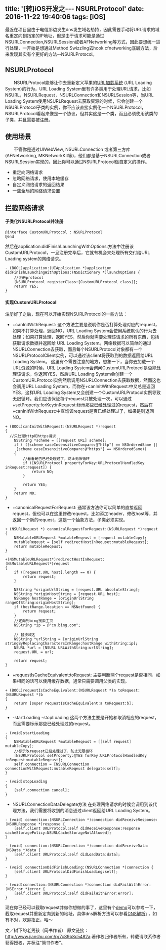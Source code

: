 title: '[转]iOS开发之--- NSURLProtocol'
date: 2016-11-22 19:40:06
tags: [iOS]
---

最近在项目里由于电信那边发生dns发生域名劫持，因此需要手动将URL请求的域名重定向到指定的IP地址，但是由于请求可能是通过NSURLConnection,NSURLSession或者AFNetworking等方式，因此要想统一进行处理，一开始是想通过Method Swizzling去hook cfnetworking底层方法，后来发现其实有个更好的方法--NSURLProtocol。

<!-- more -->

## NSURLProtocol

  NSURLProtocol能够让你去重新定义苹果的[URL加载系统](https://developer.apple.com/library/ios/documentation/Cocoa/Conceptual/URLLoadingSystem/URLLoadingSystem.html#//apple_ref/doc/uid/10000165-BCICJDHA) (URL Loading System)的行为，URL Loading System里有许多类用于处理URL请求，比如NSURL，NSURLRequest，NSURLConnection和NSURLSession等，当URL Loading System使用NSURLRequest去获取资源的时候，它会创建一个NSURLProtocol子类的实例，你不应该直接实例化一个NSURLProtocol，NSURLProtocol看起来像是一个协议，但其实这是一个类，而且必须使用该类的子类，并且需要被注册。

## 使用场景

  不管你是通过UIWebView, NSURLConnection 或者第三方库 (AFNetworking, MKNetworkKit等)，他们都是基于NSURLConnection或者 NSURLSession实现的，因此你可以通过NSURLProtocol做自定义的操作。

- 重定向网络请求
- 忽略网络请求，使用本地缓存
- 自定义网络请求的返回结果
- 一些全局的网络请求设置

## 拦截网络请求

#### 子类化NSURLProtocol并注册

```
@interface CustomURLProtocol : NSURLProtocol
@end
```

然后在application:didFinishLaunchingWithOptions:方法中注册该CustomURLProtocol，一旦注册完毕后，它就有机会来处理所有交付给URL Loading system的网络请求。

```
- (BOOL)application:(UIApplication *)application didFinishLaunchingWithOptions:(NSDictionary *)launchOptions {
    //注册protocol
    [NSURLProtocol registerClass:[CustomURLProtocol class]];
    return YES;
}
```

#### 实现CustomURLProtocol

注册好了之后，现在可以开始实现NSURLProtocol的一些方法：

- +canInitWithRequest:
  这个方法主要是说明你是否打算处理对应的request，如果不打算处理，返回NO，URL Loading System会使用系统默认的行为去处理；如果打算处理，返回YES，然后你就需要处理该请求的所有东西，包括获取请求数据并返回给 URL Loading System。网络数据可以简单的通过NSURLConnection去获取，而且每个NSURLProtocol对象都有一个NSURLProtocolClient实例，可以通过该client将获取到的数据返回给URL Loading System。
  这里有个需要注意的地方，想象一下，当你去加载一个URL资源的时候，URL Loading System会询问CustomURLProtocol是否能处理该请求，你返回YES，然后URL Loading System会创建一个CustomURLProtocol实例然后调用NSURLConnection去获取数据，然而这也会调用URL Loading System，而你在+canInitWithRequest:中又总是返回YES，这样URL Loading System又会创建一个CustomURLProtocol实例导致无限循环。我们应该保证每个request只被处理一次，可以通过+setProperty:forKey:inRequest:标示那些已经处理过的request，然后在+canInitWithRequest:中查询该request是否已经处理过了，如果是则返回NO。

```
+ (BOOL)canInitWithRequest:(NSURLRequest *)request
{
  //只处理http和https请求
    NSString *scheme = [[request URL] scheme];
    if ( ([scheme caseInsensitiveCompare:@"http"] == NSOrderedSame ||
     [scheme caseInsensitiveCompare:@"https"] == NSOrderedSame))
    {
        //看看是否已经处理过了，防止无限循环
        if ([NSURLProtocol propertyForKey:URLProtocolHandledKey inRequest:request]) {
            return NO;
        }

        return YES;
    }
    return NO;
}
```

- +canonicalRequestForRequest:
  通常该方法你可以简单的直接返回request，但也可以在这里修改request，比如添加header，修改host等，并返回一个新的request，这是一个抽象方法，子类必须实现。

```
+ (NSURLRequest *) canonicalRequestForRequest:(NSURLRequest *)request {
    NSMutableURLRequest *mutableReqeust = [request mutableCopy];
    mutableReqeust = [self redirectHostInRequset:mutableReqeust];
    return mutableReqeust;
}

+(NSMutableURLRequest*)redirectHostInRequset:(NSMutableURLRequest*)request
{
    if ([request.URL host].length == 0) {
        return request;
    }

    NSString *originUrlString = [request.URL absoluteString];
    NSString *originHostString = [request.URL host];
    NSRange hostRange = [originUrlString rangeOfString:originHostString];
    if (hostRange.location == NSNotFound) {
        return request;
    }
    //定向到bing搜索主页
    NSString *ip = @"cn.bing.com";

    // 替换域名
    NSString *urlString = [originUrlString stringByReplacingCharactersInRange:hostRange withString:ip];
    NSURL *url = [NSURL URLWithString:urlString];
    request.URL = url;

    return request;
}
```

- +requestIsCacheEquivalent:toRequest:
  主要判断两个request是否相同，如果相同的话可以使用缓存数据，通常只需要调用父类的实现。

```
+ (BOOL)requestIsCacheEquivalent:(NSURLRequest *)a toRequest:(NSURLRequest *)b
{
    return [super requestIsCacheEquivalent:a toRequest:b];
}
```

- -startLoading  -stopLoading
  这两个方法主要是开始和取消相应的request，而且需要标示那些已经处理过的request。

```
- (void)startLoading
{
    NSMutableURLRequest *mutableReqeust = [[self request] mutableCopy];
    //标示改request已经处理过了，防止无限循环
    [NSURLProtocol setProperty:@YES forKey:URLProtocolHandledKey inRequest:mutableReqeust];
    self.connection = [NSURLConnection connectionWithRequest:mutableReqeust delegate:self];
}

- (void)stopLoading
{
    [self.connection cancel];
}
```

- NSURLConnectionDataDelegate方法
  在处理网络请求的时候会调用到该代理方法，我们需要将收到的消息通过client返回给URL Loading System。

```
- (void) connection:(NSURLConnection *)connection didReceiveResponse:(NSURLResponse *)response {
    [self.client URLProtocol:self didReceiveResponse:response cacheStoragePolicy:NSURLCacheStorageNotAllowed];
}

- (void) connection:(NSURLConnection *)connection didReceiveData:(NSData *)data {
    [self.client URLProtocol:self didLoadData:data];
}

- (void) connectionDidFinishLoading:(NSURLConnection *)connection {
    [self.client URLProtocolDidFinishLoading:self];
}

- (void)connection:(NSURLConnection *)connection didFailWithError:(NSError *)error {
    [self.client URLProtocol:self didFailWithError:error];
}
```

现在你已经可以截取request并做你想做的事了，这里有个[demo](https://github.com/FreeMind-LJ/NSURLProtocolExample)可以参考一下，截取request并重新定向到新的地址，具体dns解析方法可以参看[DNS解析)](http://www.jianshu.com/p/d945454e3abc) ，如有不对，欢迎指正，哈～

文／树下的老男孩（简书作者）
原文链接：http://www.jianshu.com/p/7c89b8c5482a
著作权归作者所有，转载请联系作者获得授权，并标注“简书作者”。